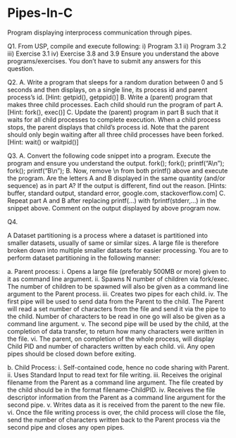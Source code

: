 # Pipes-In-C
Program displaying interprocess communication through pipes.

Q1.
From USP, compile and execute following:
  i) Program 3.1
  ii) Program 3.2
  iii) Exercise 3.1
  iv) Exercise 3.8 and 3.9
  Ensure you understand the above programs/exercises. You don’t have to submit any
  answers for this question.

Q2.
  A. Write a program that sleeps for a random duration between 0 and 5 seconds and then displays, on a single line, its process id and parent process’s id. [Hint: getpid(), getppid()]
  B. Write a (parent) program that makes three child processes. Each child should run the program of part A. [Hint: fork(), exec()]
  C. Update the (parent) program in part B such that it waits for all child processes to complete execution. When a child process stops, the parent displays that child’s process id. Note that the parent should only begin waiting after all three child processes have been forked. [Hint: wait() or waitpid()]

Q3.
  A. Convert the following code snippet into a program. Execute the program and ensure you understand the output.
  fork();
  fork(); printf(“A\n”);
  fork(); printf(“B\n”);
  B. Now, remove \n from both printf() above and execute the program. Are the letters A and B displayed in the same quantity (and/or sequence) as in part A? If the output is different, find out the reason. [Hints: buffer, standard output, standard error, google.com, stackoverflow.com]
  C. Repeat part A and B after replacing printf(...) with fprintf(stderr,...) in the snippet above. Comment on the output displayed by above program now.

Q4.

  A Dataset partitioning is a process where a dataset is partitioned into smaller datasets, usually of same or similar sizes. A large file is therefore broken down into multiple smaller datasets for easier processing. You are to perform dataset partitioning in the following manner:
  
  a. Parent process:
  i. Opens a large file (preferably 500MB or more) given to it as command line argument.
  ii. Spawns N number of children via fork/exec. The number of children to be spawned will also be given as a command line argument to the Parent process.
  iii. Creates two pipes for each child.
  iv. The first pipe will be used to send data from the Parent to the child. The Parent will read a set number of characters from the file and send it via the pipe to the child. Number of characters to be read in one go will also be given as a command line argument.
  v. The second pipe will be used by the child, at the completion of data transfer, to return how many characters were written in the file.
  vi. The parent, on completion of the whole process, will display Child PID and number of characters written by each child.
  vii. Any open pipes should be closed down before exiting.
  
  b. Child Process:
  i. Self-contained code, hence no code sharing with Parent.
  ii. Uses Standard Input to read text for file writing.
  iii. Receives the original filename from the Parent as a command line argument. The file created by the child should be in the format filename-ChildPID.
  iv. Receives the file descriptor information from the Parent as a command line argument for the second pipe.
  v. Writes data as it is received from the parent to the new file.
  vi. Once the file writing process is over, the child process will close the file, send the number of characters written back to the Parent process via the second pipe and closes any open pipes.
